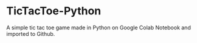 # TicTacToe-Python
A simple tic tac toe game made in Python on Google Colab Notebook and imported to Github.
